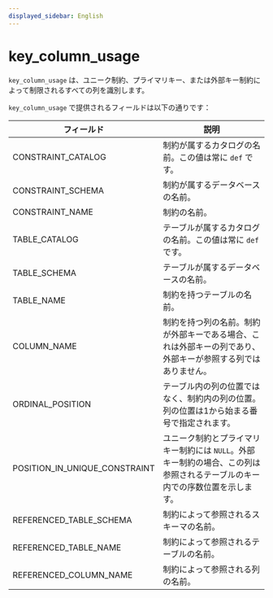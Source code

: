 ```yaml
---
displayed_sidebar: English
---
```


# key_column_usage

`key_column_usage` は、ユニーク制約、プライマリキー、または外部キー制約によって制限されるすべての列を識別します。

`key_column_usage` で提供されるフィールドは以下の通りです：

| **フィールド**                     | **説明**                                              |
| ----------------------------- | ------------------------------------------------------------ |
| CONSTRAINT_CATALOG            | 制約が属するカタログの名前。この値は常に `def` です。 |
| CONSTRAINT_SCHEMA             | 制約が属するデータベースの名前。    |
| CONSTRAINT_NAME               | 制約の名前。                                  |
| TABLE_CATALOG                 | テーブルが属するカタログの名前。この値は常に `def` です。 |
| TABLE_SCHEMA                  | テーブルが属するデータベースの名前。         |
| TABLE_NAME                    | 制約を持つテーブルの名前。               |
| COLUMN_NAME                   | 制約を持つ列の名前。制約が外部キーである場合、これは外部キーの列であり、外部キーが参照する列ではありません。 |
| ORDINAL_POSITION              | テーブル内の列の位置ではなく、制約内の列の位置。列の位置は1から始まる番号で指定されます。 |
| POSITION_IN_UNIQUE_CONSTRAINT | ユニーク制約とプライマリキー制約には `NULL`。外部キー制約の場合、この列は参照されるテーブルのキー内での序数位置を示します。 |
| REFERENCED_TABLE_SCHEMA       | 制約によって参照されるスキーマの名前。         |
| REFERENCED_TABLE_NAME         | 制約によって参照されるテーブルの名前。          |
| REFERENCED_COLUMN_NAME        | 制約によって参照される列の名前。         |
